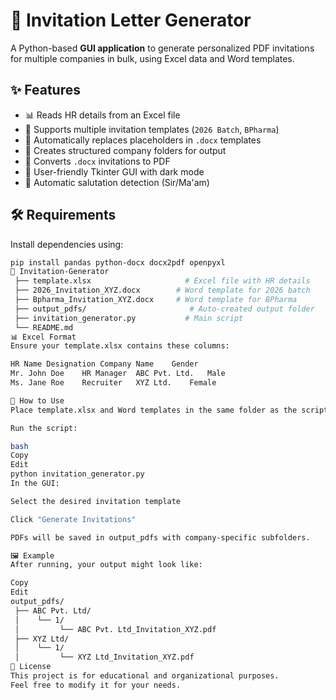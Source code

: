 # 📄 Invitation Letter Generator

A Python-based **GUI application** to generate personalized PDF invitations for multiple companies in bulk, using Excel data and Word templates.

## ✨ Features
- 📊 Reads HR details from an Excel file
- 📝 Supports multiple invitation templates (`2026 Batch`, `BPharma`)
- 🔄 Automatically replaces placeholders in `.docx` templates
- 📂 Creates structured company folders for output
- 📄 Converts `.docx` invitations to PDF
- 🎨 User-friendly Tkinter GUI with dark mode
- 👋 Automatic salutation detection (Sir/Ma'am)

## 🛠️ Requirements
Install dependencies using:
```bash
pip install pandas python-docx docx2pdf openpyxl
📁 Invitation-Generator
 ├── template.xlsx                     # Excel file with HR details
 ├── 2026_Invitation_XYZ.docx        # Word template for 2026 batch
 ├── Bpharma_Invitation_XYZ.docx     # Word template for BPharma
 ├── output_pdfs/                       # Auto-created output folder
 ├── invitation_generator.py           # Main script
 └── README.md
📊 Excel Format
Ensure your template.xlsx contains these columns:

HR Name	Designation	Company Name	Gender
Mr. John Doe	HR Manager	ABC Pvt. Ltd.	Male
Ms. Jane Roe	Recruiter	XYZ Ltd.	Female

🚀 How to Use
Place template.xlsx and Word templates in the same folder as the script.

Run the script:

bash
Copy
Edit
python invitation_generator.py
In the GUI:

Select the desired invitation template

Click "Generate Invitations"

PDFs will be saved in output_pdfs with company-specific subfolders.

🖼️ Example
After running, your output might look like:

Copy
Edit
output_pdfs/
 ├── ABC Pvt. Ltd/
 │    └── 1/
 │         └── ABC Pvt. Ltd_Invitation_XYZ.pdf
 ├── XYZ Ltd/
 │    └── 1/
 │         └── XYZ Ltd_Invitation_XYZ.pdf
📜 License
This project is for educational and organizational purposes.
Feel free to modify it for your needs.

